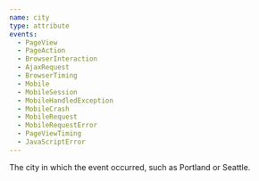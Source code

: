 ```yaml
---
name: city
type: attribute
events:
  - PageView
  - PageAction
  - BrowserInteraction
  - AjaxRequest
  - BrowserTiming
  - Mobile
  - MobileSession
  - MobileHandledException
  - MobileCrash
  - MobileRequest
  - MobileRequestError
  - PageViewTiming
  - JavaScriptError
---
```


The city in which the event occurred, such as Portland or Seattle.
